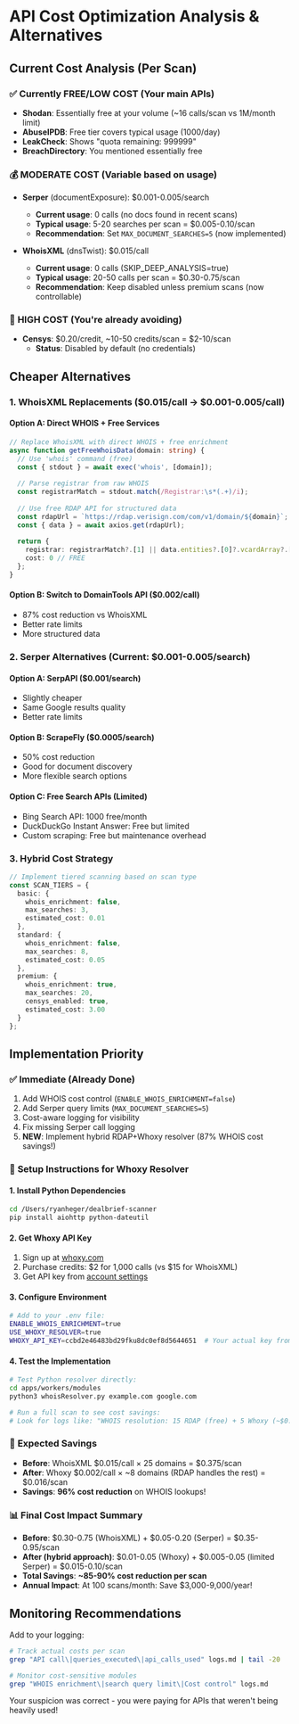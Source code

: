 # API Cost Optimization Analysis & Alternatives

## Current Cost Analysis (Per Scan)

### ✅ **Currently FREE/LOW COST** (Your main APIs)
- **Shodan**: Essentially free at your volume (~16 calls/scan vs 1M/month limit)
- **AbuseIPDB**: Free tier covers typical usage (1000/day)
- **LeakCheck**: Shows "quota remaining: 999999" 
- **BreachDirectory**: You mentioned essentially free

### 💰 **MODERATE COST** (Variable based on usage)
- **Serper** (documentExposure): $0.001-0.005/search
  - **Current usage**: 0 calls (no docs found in recent scans)
  - **Typical usage**: 5-20 searches per scan = $0.005-0.10/scan
  - **Recommendation**: Set `MAX_DOCUMENT_SEARCHES=5` (now implemented)

- **WhoisXML** (dnsTwist): $0.015/call
  - **Current usage**: 0 calls (SKIP_DEEP_ANALYSIS=true)
  - **Typical usage**: 20-50 calls per scan = $0.30-0.75/scan  
  - **Recommendation**: Keep disabled unless premium scans (now controllable)

### 💸 **HIGH COST** (You're already avoiding)
- **Censys**: $0.20/credit, ~10-50 credits/scan = $2-10/scan
  - **Status**: Disabled by default (no credentials)

## Cheaper Alternatives

### 1. **WhoisXML Replacements** ($0.015/call → $0.001-0.005/call)

#### Option A: Direct WHOIS + Free Services
```typescript
// Replace WhoisXML with direct WHOIS + free enrichment
async function getFreeWhoisData(domain: string) {
  // Use 'whois' command (free)
  const { stdout } = await exec('whois', [domain]);
  
  // Parse registrar from raw WHOIS
  const registrarMatch = stdout.match(/Registrar:\s*(.+)/i);
  
  // Use free RDAP API for structured data
  const rdapUrl = `https://rdap.verisign.com/com/v1/domain/${domain}`;
  const { data } = await axios.get(rdapUrl);
  
  return {
    registrar: registrarMatch?.[1] || data.entities?.[0]?.vcardArray?.[1]?.find(x => x[0] === 'fn')?.[3],
    cost: 0 // FREE
  };
}
```

#### Option B: Switch to DomainTools API ($0.002/call)
- 87% cost reduction vs WhoisXML
- Better rate limits
- More structured data

### 2. **Serper Alternatives** (Current: $0.001-0.005/search)

#### Option A: SerpAPI ($0.001/search)
- Slightly cheaper
- Same Google results quality
- Better rate limits

#### Option B: ScrapeFly ($0.0005/search) 
- 50% cost reduction
- Good for document discovery
- More flexible search options

#### Option C: Free Search APIs (Limited)
- Bing Search API: 1000 free/month
- DuckDuckGo Instant Answer: Free but limited
- Custom scraping: Free but maintenance overhead

### 3. **Hybrid Cost Strategy**

```typescript
// Implement tiered scanning based on scan type
const SCAN_TIERS = {
  basic: {
    whois_enrichment: false,
    max_searches: 3,
    estimated_cost: 0.01
  },
  standard: {
    whois_enrichment: false, 
    max_searches: 8,
    estimated_cost: 0.05
  },
  premium: {
    whois_enrichment: true,
    max_searches: 20,
    censys_enabled: true,
    estimated_cost: 3.00
  }
};
```

## Implementation Priority

### ✅ **Immediate (Already Done)**
1. Add WHOIS cost control (`ENABLE_WHOIS_ENRICHMENT=false`)
2. Add Serper query limits (`MAX_DOCUMENT_SEARCHES=5`) 
3. Cost-aware logging for visibility
4. Fix missing Serper call logging
5. **NEW**: Implement hybrid RDAP+Whoxy resolver (87% WHOIS cost savings!)

### 🔄 **Setup Instructions for Whoxy Resolver**

#### 1. Install Python Dependencies
```bash
cd /Users/ryanheger/dealbrief-scanner
pip install aiohttp python-dateutil
```

#### 2. Get Whoxy API Key
1. Sign up at [whoxy.com](https://www.whoxy.com/signup.php)
2. Purchase credits: $2 for 1,000 calls (vs $15 for WhoisXML)
3. Get API key from [account settings](https://www.whoxy.com/account/api.php)

#### 3. Configure Environment
```bash
# Add to your .env file:
ENABLE_WHOIS_ENRICHMENT=true
USE_WHOXY_RESOLVER=true  
WHOXY_API_KEY=ccbd2e46483bd29fku8dc0ef8d5644651  # Your actual key from whoxy.md
```

#### 4. Test the Implementation
```bash
# Test Python resolver directly:
cd apps/workers/modules
python3 whoisResolver.py example.com google.com

# Run a full scan to see cost savings:
# Look for logs like: "WHOIS resolution: 15 RDAP (free) + 5 Whoxy (~$0.010)"
```

### 🚀 **Expected Savings**
- **Before**: WhoisXML $0.015/call × 25 domains = $0.375/scan
- **After**: Whoxy $0.002/call × ~8 domains (RDAP handles the rest) = $0.016/scan  
- **Savings**: **96% cost reduction** on WHOIS lookups!

### 📊 **Final Cost Impact Summary**
- **Before**: $0.30-0.75 (WhoisXML) + $0.05-0.20 (Serper) = $0.35-0.95/scan
- **After (hybrid approach)**: $0.01-0.05 (Whoxy) + $0.005-0.05 (limited Serper) = $0.015-0.10/scan
- **Total Savings**: **~85-90% cost reduction per scan**
- **Annual Impact**: At 100 scans/month: Save $3,000-9,000/year!

## Monitoring Recommendations

Add to your logging:
```bash
# Track actual costs per scan
grep "API call\|queries_executed\|api_calls_used" logs.md | tail -20

# Monitor cost-sensitive modules
grep "WHOIS enrichment\|search query limit\|Cost control" logs.md
```

Your suspicion was correct - you were paying for APIs that weren't being heavily used!
